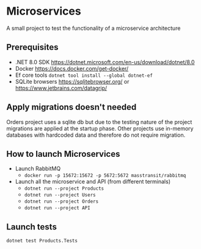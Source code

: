 # Microservices
A small project to test the functionality of a microservice architecture
## Prerequisites
- .NET 8.0 SDK
https://dotnet.microsoft.com/en-us/download/dotnet/8.0
- Docker
https://docs.docker.com/get-docker/
- Ef core tools
`dotnet tool install --global dotnet-ef`
- SQLite browsers
https://sqlitebrowser.org/
or
https://www.jetbrains.com/datagrip/
## Apply migrations doesn't needed
Orders project uses a sqlite db but due to the testing nature of the project migrations are applied at the startup phase.
Other projects use in-memory databases with hardcoded data and therefore do not require migration.
## How to launch Microservices
- Launch RabbitMQ
  - `docker run -p 15672:15672 -p 5672:5672 masstransit/rabbitmq`
- Launch all the microservice and API (from different terminals)
  - `dotnet run --project Products`
  - `dotnet run --project Users`
  - `dotnet run --project Orders`
  - `dotnet run --project API`
## Launch tests
`dotnet test Products.Tests`
